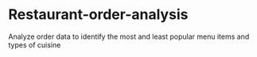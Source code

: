 # Restaurant-order-analysis
Analyze order data to identify the most and least popular menu items and types of cuisine
